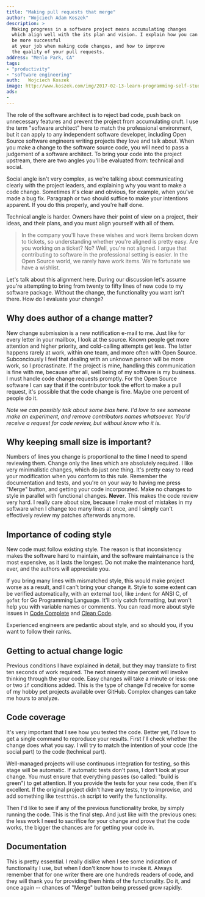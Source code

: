 ```yaml
---
title: "Making pull requests that merge"
author: "Wojciech Adam Koszek"
description: >
  Making progress in a software project means accumulating changes
  which align well with the its plan and vision. I explain how you can
  be more successful
  at your job when making code changes, and how to improve
  the quality of your pull requests.
address: "Menlo Park, CA"
tags:
- "productivity"
- "software engineering"
auth:	Wojciech Koszek
image: http://www.koszek.com/img/2017-02-13-learn-programming-self-study-guide/4sqbziu_imq-joseph-yates_10p.jpg
ads:
- 
---
```


The role of the software architect is to reject bad code, push back on
unnecessary features and prevent the project from accumulating cruft.
I use the term "software architect" here to match the professional
environment, but it can apply to any independent software developer,
including Open Source software engineers writing projects they love and talk
about.
When you make a change to the software source code, you will need to pass a
judgement of a software architect.
To bring your code into the project upstream, there are two angles
you'll be evaluated from: technical and social.

Social angle isn't very complex, as we're talking
about communicating clearly with the project leaders, and explaining why you
want to make a code change. Sometimes it's clear and obvious, for example, when
you've made a bug fix. Paragraph or two should suffice to make your
intentions apparent. If you do this properly, and you're half done.

Technical angle is harder. Owners have their
point of view on a project, their ideas, and their plans, and you must
align yourself with all of them.

>  In the company you'll have these wishes and
>  work items broken down to tickets, so understanding whether you're aligned
>  is pretty easy. Are you working on a ticket? No? Well, you're not aligned. I
>  argue that contributing to software in the professional setting is easier.
>  In the Open Source world, we rarely have work items. We're fortunate we have
>  a wishlist.

Let's talk about this alignment here. During our discussion let's
assume you're attempting to bring from twenty to fifty lines of new code to my software
package. Without the change, the functionality you want isn't there. How do I
evaluate your change?

## Why does author of a change matter?

New change submission is a new notification e-mail to me.  Just
like for every letter in your mailbox, I look at the source.  Known people
get more attention and higher priority, and cold-calling attempts get less.
The latter happens rarely at work, within one team, and more often with
Open Source.
Subconciously I feel that dealing with an unknown person will be more work, so I
procrastinate. If the project is mine, handling this communication is
fine with me, because after all, well being of my software is my business.
I must handle code change requests promptly. For the Open Source software I
can say that if the contributor took the effort to make a pull request, it's
possible that the code change is fine. Maybe one percent of people do it.

*Note we can possibly talk about some bias here.  I'd love to see someone
make an experiment, and remove contributors names whatsoever. You'd receive
a request for code review, but without know who it is.*

## Why keeping small size is important?

Numbers of lines you change is proportional to the time I need to
spend reviewing them. Change only the lines which are absolutely required.
I like very minimalistic changes, which do just one thing. It's
pretty easy to read your modification when you conform to this rule.
Remember the documentation and tests, and you're on your way to having me press
"Merge" button, and getting your code incorporated. Make no changes to style
in parallel with functional changes. **Never**. This makes the code review
very hard. I really care about size, because I make most of mistakes in my
software when I change too many lines at once, and I simply can't
effectively review my patches afterwards anymore.

## Importance of coding style

New code must follow existing style.
The reason is that
inconsistency makes the software hard to maintain, and the software
maintainance is the most expensive, as it lasts the longest. Do not make the
maintenance hard, ever, and the authors will appreciate you.

If you bring many lines with mismatched style, this would make project worse
as a result, and I can't bring your change it. Style to some extent can be
verified automatically, with an external tool, like `indent` for ANSI C, of
`gofmt` for Go Programming Language. It'll only catch formatting, but won't
help you with variable names or comments. You can read more about style
issues in [Code Complete][] and [Clean Code][].

Experienced engineers are pedantic about style, and so should you, if you
want to follow their ranks.

## Getting to actual change logic

Previous conditions I have explained in detail, but they may
translate to first ten seconds of work required. The next ninenty
nine percent will involve thinking through the your code.
Easy changes will take a minute or less: one or two `if` conditions added.
This is the type of change I'd receive for some of my hobby pet projects
available over GitHub.
Complex changes can take me hours to analyze.

## Code coverage

It's very important that I see how you tested the code.
Better yet, I'd love to get a single command to reproduce your
results. First I'll check whether the change does what you say.
I will try to match the intention of your code (the social part) to the code
(technical part).

Well-managed projects will use continuous integration for testing,
so this stage will be automatic. If automatic tests don't pass, I don't look at your change.
You must ensure that everything passes (so called: "build is green") to get
attention.
If you provide the tests for your new code, then it's excellent.
If the original project didn't have any tests, try to improvise, and add
something like `testthis.sh` script to verify the functionality.

Then I'd like to see if any of the previous functionality broke, by simply
running the code. This is the final step.  And just like with the previous
ones: the less work I need to sacrifice for your change and prove that the
code works, the bigger the chances are for getting your code in.

## Documentation

This is pretty essential. I really dislike when I see some
indication of functionality I use, but when I don't know how to invoke it.
Always remember that for one writer there are one hundreds readers of code,
and they will thank you for providing them hints of the functionality. Do
it, and once again -- chances of "Merge" button being pressed grow rapidly.

[Code Complete]: http://amzn.to/2kzYGqO
[Clean Code]: http://amzn.to/2lVSSbe
